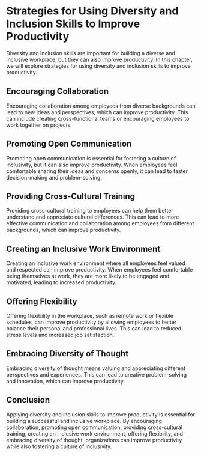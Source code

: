 Strategies for Using Diversity and Inclusion Skills to Improve Productivity
=========================================================================================================================================================

Diversity and inclusion skills are important for building a diverse and inclusive workplace, but they can also improve productivity. In this chapter, we will explore strategies for using diversity and inclusion skills to improve productivity.

Encouraging Collaboration
-------------------------

Encouraging collaboration among employees from diverse backgrounds can lead to new ideas and perspectives, which can improve productivity. This can include creating cross-functional teams or encouraging employees to work together on projects.

Promoting Open Communication
----------------------------

Promoting open communication is essential for fostering a culture of inclusivity, but it can also improve productivity. When employees feel comfortable sharing their ideas and concerns openly, it can lead to faster decision-making and problem-solving.

Providing Cross-Cultural Training
---------------------------------

Providing cross-cultural training to employees can help them better understand and appreciate cultural differences. This can lead to more effective communication and collaboration among employees from different backgrounds, which can improve productivity.

Creating an Inclusive Work Environment
--------------------------------------

Creating an inclusive work environment where all employees feel valued and respected can improve productivity. When employees feel comfortable being themselves at work, they are more likely to be engaged and motivated, leading to increased productivity.

Offering Flexibility
--------------------

Offering flexibility in the workplace, such as remote work or flexible schedules, can improve productivity by allowing employees to better balance their personal and professional lives. This can lead to reduced stress levels and increased job satisfaction.

Embracing Diversity of Thought
------------------------------

Embracing diversity of thought means valuing and appreciating different perspectives and experiences. This can lead to creative problem-solving and innovation, which can improve productivity.

Conclusion
----------

Applying diversity and inclusion skills to improve productivity is essential for building a successful and inclusive workplace. By encouraging collaboration, promoting open communication, providing cross-cultural training, creating an inclusive work environment, offering flexibility, and embracing diversity of thought, organizations can improve productivity while also fostering a culture of inclusivity.
